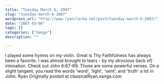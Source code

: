 ```yaml
---
title: "Tuesday March 6, 2007"
slug: "tuesday-march-6-2007"
wordpress_url: "http://www.ryanclarke.net/post/tuesday-march-6-2007/"
date: "2007-03-06"
tags: []
categories: ["Xanga"]
description: ""

---
```


I played some hymns on my violin. Great is Thy Faithfulness has always been a favorite. I was almost brought to tears - by my atrocious (lack of) intonation.
Check out John 6:67-69. Those are some powerful verses. On a slight tangent, you read the words 'word', 'light', 'sent', and 'truth' a lot in John.
Ryan
Originally posted at classicalRyan.xanga.com
